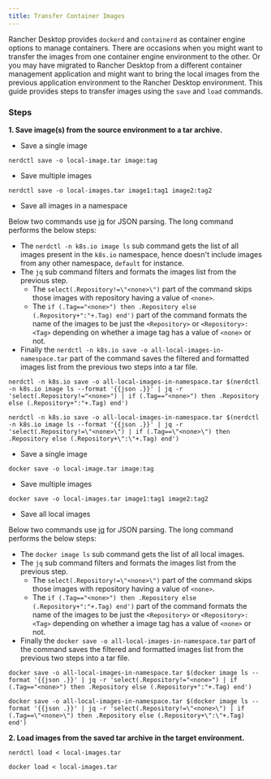 ```yaml
---
title: Transfer Container Images
---
```


<head>
  <link rel="canonical" href="https://docs.rancherdesktop.io/how-to-guides/transfer-container-images"/>
</head>

Rancher Desktop provides `dockerd` and `containerd` as container engine options to manage containers. There are occasions when you might want to transfer the images from one container engine environment to the other. Or you may have migrated to Rancher Desktop from a different container management application and might want to bring the local images from the previous application environment to the Rancher Desktop environment.  This guide provides steps to transfer images using the `save` and `load` commands.

### Steps

**1. Save image(s) from the source environment to a tar archive.**

<Tabs groupId="container-runtime">
  <TabItem value="nerdctl" default>

- Save a single image
```
nerdctl save -o local-image.tar image:tag
```

- Save multiple images
```
nerdctl save -o local-images.tar image1:tag1 image2:tag2
```

- Save all images in a namespace

Below two commands use [jq](https://stedolan.github.io/jq/) for JSON parsing. The long command performs the below steps:

- The `nerdctl -n k8s.io image ls` sub command gets the list of all images present in the `k8s.io` namespace, hence doesn't include images from any other namespace, `default` for instance.
- The `jq` sub command filters and formats the images list from the previous step.
  - The `select(.Repository!=\"<none>\")` part of the command skips those images with repository having a value of `<none>`.
  - The `if (.Tag=="<none>") then .Repository else (.Repository+":"+.Tag) end')` part of the command formats the name of the images to be just the `<Repository>` or `<Repository>:<Tag>` depending on whether a image tag has a value of `<none>` or not.
- Finally the `nerdctl -n k8s.io save -o all-local-images-in-namespace.tar` part of the command saves the filtered and formatted images list from the previous two steps into a tar file. 

<Tabs groupId="shell">
  <TabItem value="Bash" default>

```
nerdctl -n k8s.io save -o all-local-images-in-namespace.tar $(nerdctl -n k8s.io image ls --format '{{json .}}' | jq -r 'select(.Repository!="<none>") | if (.Tag=="<none>") then .Repository else (.Repository+":"+.Tag) end')
```

  </TabItem>
  <TabItem value="PowerShell">

```
nerdctl -n k8s.io save -o all-local-images-in-namespace.tar $(nerdctl -n k8s.io image ls --format '{{json .}}' | jq -r 'select(.Repository!=\"<none>\") | if (.Tag==\"<none>\") then .Repository else (.Repository+\":\"+.Tag) end')
```

  </TabItem>
</Tabs>

  </TabItem>
  <TabItem value="docker">

- Save a single image
```
docker save -o local-image.tar image:tag
```

- Save multiple images
```
docker save -o local-images.tar image1:tag1 image2:tag2
```

- Save all local images

Below two commands use [jq](https://stedolan.github.io/jq/) for JSON parsing. The long command performs the below steps:

- The `docker image ls` sub command gets the list of all local images.
- The `jq` sub command filters and formats the images list from the previous step.
  - The `select(.Repository!=\"<none>\")` part of the command skips those images with repository having a value of `<none>`.
  - The `if (.Tag=="<none>") then .Repository else (.Repository+":"+.Tag) end')` part of the command formats the name of the images to be just the `<Repository>` or `<Repository>:<Tag>` depending on whether a image tag has a value of `<none>` or not.
- Finally the `docker save -o all-local-images-in-namespace.tar` part of the command saves the filtered and formatted images list from the previous two steps into a tar file. 

<Tabs groupId="shell">
  <TabItem value="Bash" default>

```
docker save -o all-local-images-in-namespace.tar $(docker image ls --format '{{json .}}' | jq -r 'select(.Repository!="<none>") | if (.Tag=="<none>") then .Repository else (.Repository+":"+.Tag) end')
```

  </TabItem>
  <TabItem value="PowerShell">

```
docker save -o all-local-images-in-namespace.tar $(docker image ls --format '{{json .}}' | jq -r 'select(.Repository!=\"<none>\") | if (.Tag==\"<none>\") then .Repository else (.Repository+\":\"+.Tag) end')
```

  </TabItem>
</Tabs>

  </TabItem>
</Tabs>

**2. Load images from the saved tar archive in the target environment.**

<Tabs groupId="container-runtime">
  <TabItem value="nerdctl" default>

```
nerdctl load < local-images.tar
```

  </TabItem>
  <TabItem value="docker">

```
docker load < local-images.tar
```

  </TabItem>
</Tabs>
